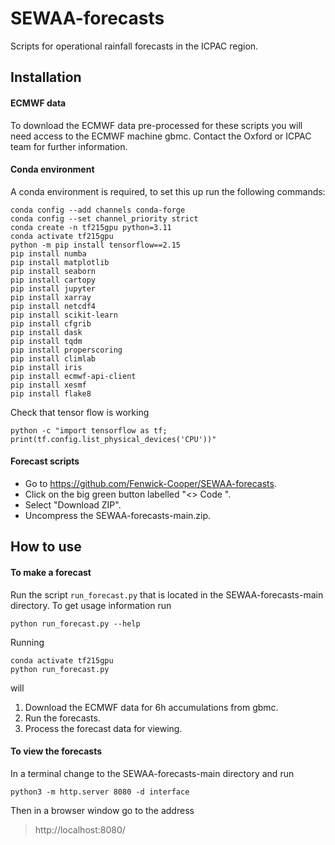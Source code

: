 # SEWAA-forecasts

Scripts for operational rainfall forecasts in the ICPAC region.


## Installation

#### ECMWF data

To download the ECMWF data pre-processed for these scripts you will need access to the
ECMWF machine gbmc. Contact the Oxford or ICPAC team for further information.

#### Conda environment

A conda environment is required, to set this up run the following commands:

	conda config --add channels conda-forge
	conda config --set channel_priority strict
	conda create -n tf215gpu python=3.11
	conda activate tf215gpu
	python -m pip install tensorflow==2.15
	pip install numba
	pip install matplotlib
	pip install seaborn
	pip install cartopy
	pip install jupyter
	pip install xarray
	pip install netcdf4
	pip install scikit-learn
	pip install cfgrib
	pip install dask
	pip install tqdm
	pip install properscoring
	pip install climlab
	pip install iris
	pip install ecmwf-api-client
	pip install xesmf
	pip install flake8

Check that tensor flow is working

	python -c "import tensorflow as tf; print(tf.config.list_physical_devices('CPU'))"

#### Forecast scripts

- Go to https://github.com/Fenwick-Cooper/SEWAA-forecasts.
- Click on the big green button labelled "<> Code ".
- Select "Download ZIP".
- Uncompress the SEWAA-forecasts-main.zip.


## How to use

#### To make a forecast

Run the script `run_forecast.py` that is located in the SEWAA-forecasts-main directory.
To get usage information run

	python run_forecast.py --help

Running 

	conda activate tf215gpu
	python run_forecast.py

will
1. Download the ECMWF data for 6h accumulations from gbmc.
2. Run the forecasts.
3. Process the forecast data for viewing.

#### To view the forecasts

In a terminal change to the SEWAA-forecasts-main directory and run

	python3 -m http.server 8080 -d interface
   
Then in a browser window go to the address

> http://localhost:8080/
